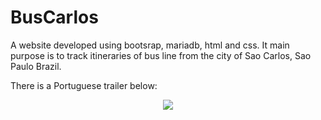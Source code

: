 # BusCarlos

A website developed using bootsrap, mariadb, html and css.
It main purpose is to track itineraries of bus line from the city of Sao Carlos, Sao Paulo Brazil.

There is a Portuguese trailer below:
<p align="center">
  <a href="https://www.youtube.com/watch?v=aIKrV5eBzPU">
    <img src="https://img.youtube.com/vi/aIKrV5eBzPU/0.jpg">
  </a>
</p>
